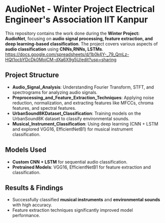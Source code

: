 # AudioNet - Winter Project Electrical Engineer's Association IIT Kanpur

This repository contains the work done during the **Winter Project: AudioNet**, focusing on **audio signal processing, feature extraction, and deep learning-based classification**. The project covers various aspects of **audio classification** using **CNNs,RNNs, LSTMs**.
https://docs.google.com/spreadsheets/d/1b0k4Y-_79_QmLz-HQt1ocbYDcDk0MojCM-dXa6X9g5U/edit?usp=sharing
## Project Structure

- **Audio_Signal_Analysis**: Understanding Fourier Transform, STFT, and spectrograms for analyzing audio signals.
- **Preprocessing_and_Feature_Extraction_Techniques**: Applying noise reduction, normalization, and extracting features like MFCCs, chroma features, and spectral features.
- **UrbanSound8KDataset_Classification**: Training models on the UrbanSound8K dataset to classify environmental sounds.
- **Musical_Instrument_Classification**: Using deep learning (CNN + LSTM and explored VGG16, EfficientNetB1) for musical instrument classification.

## Models Used
- **Custom CNN + LSTM** for sequential audio classification.
- **Pretrained Models**: VGG16, EfficientNetB1 for feature extraction and classification.

## Results & Findings
- Successfully classified **musical instruments** and **environmental sounds** with high accuracy.
- Feature extraction techniques significantly improved model performance.
